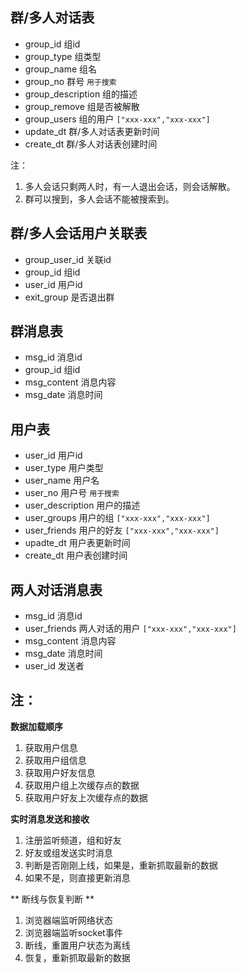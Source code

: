## 群/多人对话表

* group_id 组id
* group_type 组类型
* group_name 组名
* group_no 群号 `用于搜索`
* group_description 组的描述
* group_remove 组是否被解散
* group_users 组的用户 `["xxx-xxx","xxx-xxx"]`
* update_dt 群/多人对话表更新时间
* create_dt 群/多人对话表创建时间

注：

1. 多人会话只剩两人时，有一人退出会话，则会话解散。
2. 群可以搜到，多人会话不能被搜索到。

## 群/多人会话用户关联表

* group_user_id 关联id
* group_id  组id
* user_id 用户id
* exit_group 是否退出群

## 群消息表

* msg_id 消息id
* group_id 组id
* msg_content 消息内容
* msg_date 消息时间

## 用户表

* user_id 用户id
* user_type 用户类型
* user_name 用户名
* user_no 用户号 `用于搜索`
* user_description 用户的描述
* user_groups 用户的组 `["xxx-xxx","xxx-xxx"]`
* user_friends 用户的好友  `["xxx-xxx","xxx-xxx"]`
* upadte_dt 用户表更新时间
* create_dt 用户表创建时间

## 两人对话消息表

* msg_id 消息id
* user_friends 两人对话的用户 `["xxx-xxx","xxx-xxx"]`
* msg_content 消息内容
* msg_date 消息时间
* user_id 发送者

## 注：

**数据加载顺序**

1. 获取用户信息
2. 获取用户组信息
3. 获取用户好友信息
4. 获取用户组上次缓存点的数据
5. 获取用户好友上次缓存点的数据

**实时消息发送和接收**

1. 注册监听频道，组和好友
2. 好友或组发送实时消息
3. 判断是否刚刚上线，如果是，重新抓取最新的数据
4. 如果不是，则直接更新消息

** 断线与恢复判断 ** 

1. 浏览器端监听网络状态
2. 浏览器端监听socket事件
3. 断线，重置用户状态为离线
4. 恢复，重新抓取最新的数据


